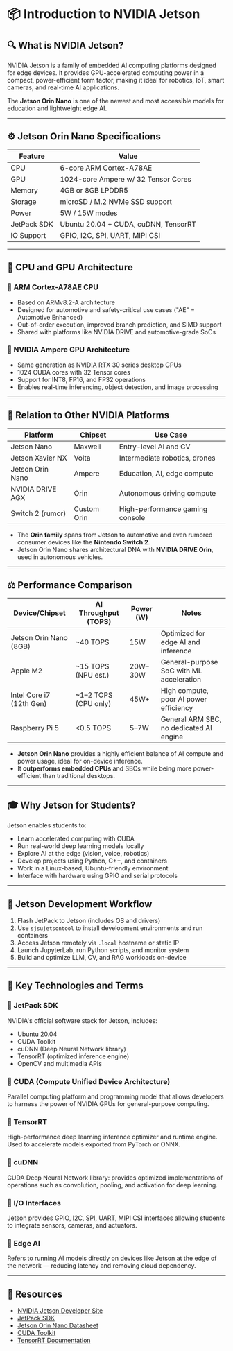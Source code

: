 # 📦 Introduction to NVIDIA Jetson

## 🔍 What is NVIDIA Jetson?

NVIDIA Jetson is a family of embedded AI computing platforms designed for edge devices. It provides GPU-accelerated computing power in a compact, power-efficient form factor, making it ideal for robotics, IoT, smart cameras, and real-time AI applications.

The **Jetson Orin Nano** is one of the newest and most accessible models for education and lightweight edge AI.

---

## ⚙️ Jetson Orin Nano Specifications

| Feature     | Value                                |
| ----------- | ------------------------------------ |
| CPU         | 6-core ARM Cortex-A78AE              |
| GPU         | 1024-core Ampere w/ 32 Tensor Cores  |
| Memory      | 4GB or 8GB LPDDR5                    |
| Storage     | microSD / M.2 NVMe SSD support       |
| Power       | 5W / 15W modes                       |
| JetPack SDK | Ubuntu 20.04 + CUDA, cuDNN, TensorRT |
| IO Support  | GPIO, I2C, SPI, UART, MIPI CSI       |

---

## 🧠 CPU and GPU Architecture

### 🔹 ARM Cortex-A78AE CPU

* Based on ARMv8.2-A architecture
* Designed for automotive and safety-critical use cases ("AE" = Automotive Enhanced)
* Out-of-order execution, improved branch prediction, and SIMD support
* Shared with platforms like NVIDIA DRIVE and automotive-grade SoCs

### 🔹 NVIDIA Ampere GPU Architecture

* Same generation as NVIDIA RTX 30 series desktop GPUs
* 1024 CUDA cores with 32 Tensor cores
* Support for INT8, FP16, and FP32 operations
* Enables real-time inferencing, object detection, and image processing

---

## 🔗 Relation to Other NVIDIA Platforms

| Platform         | Chipset     | Use Case                        |
| ---------------- | ----------- | ------------------------------- |
| Jetson Nano      | Maxwell     | Entry-level AI and CV           |
| Jetson Xavier NX | Volta       | Intermediate robotics, drones   |
| Jetson Orin Nano | Ampere      | Education, AI, edge compute     |
| NVIDIA DRIVE AGX | Orin        | Autonomous driving compute      |
| Switch 2 (rumor) | Custom Orin | High-performance gaming console |

* The **Orin family** spans from Jetson to automotive and even rumored consumer devices like the **Nintendo Switch 2**.
* Jetson Orin Nano shares architectural DNA with **NVIDIA DRIVE Orin**, used in autonomous vehicles.

---

## ⚖️ Performance Comparison

| Device/Chipset           | AI Throughput (TOPS)  | Power (W) | Notes                                    |
| ------------------------ | --------------------- | --------- | ---------------------------------------- |
| Jetson Orin Nano (8GB)   | \~40 TOPS             | 15W       | Optimized for edge AI and inference      |
| Apple M2                 | \~15 TOPS (NPU est.)  | 20W–30W   | General-purpose SoC with ML acceleration |
| Intel Core i7 (12th Gen) | \~1–2 TOPS (CPU only) | 45W+      | High compute, poor AI power efficiency   |
| Raspberry Pi 5           | <0.5 TOPS             | 5–7W      | General ARM SBC, no dedicated AI engine  |

* **Jetson Orin Nano** provides a highly efficient balance of AI compute and power usage, ideal for on-device inference.
* It **outperforms embedded CPUs** and SBCs while being more power-efficient than traditional desktops.

---

## 🎓 Why Jetson for Students?

Jetson enables students to:

* Learn accelerated computing with CUDA
* Run real-world deep learning models locally
* Explore AI at the edge (vision, voice, robotics)
* Develop projects using Python, C++, and containers
* Work in a Linux-based, Ubuntu-friendly environment
* Interface with hardware using GPIO and serial protocols

---

## 🧪 Jetson Development Workflow

1. Flash JetPack to Jetson (includes OS and drivers)
2. Use `sjsujetsontool` to install development environments and run containers
3. Access Jetson remotely via `.local` hostname or static IP
4. Launch JupyterLab, run Python scripts, and monitor system
5. Build and optimize LLM, CV, and RAG workloads on-device

---

## 🧠 Key Technologies and Terms

### 🔹 JetPack SDK

NVIDIA's official software stack for Jetson, includes:

* Ubuntu 20.04
* CUDA Toolkit
* cuDNN (Deep Neural Network library)
* TensorRT (optimized inference engine)
* OpenCV and multimedia APIs

### 🔹 CUDA (Compute Unified Device Architecture)

Parallel computing platform and programming model that allows developers to harness the power of NVIDIA GPUs for general-purpose computing.

### 🔹 TensorRT

High-performance deep learning inference optimizer and runtime engine. Used to accelerate models exported from PyTorch or ONNX.

### 🔹 cuDNN

CUDA Deep Neural Network library: provides optimized implementations of operations such as convolution, pooling, and activation for deep learning.

### 🔹 I/O Interfaces

Jetson provides GPIO, I2C, SPI, UART, MIPI CSI interfaces allowing students to integrate sensors, cameras, and actuators.

### 🔹 Edge AI

Refers to running AI models directly on devices like Jetson at the edge of the network — reducing latency and removing cloud dependency.

---

## 🔗 Resources

* [NVIDIA Jetson Developer Site](https://developer.nvidia.com/embedded-computing)
* [JetPack SDK](https://developer.nvidia.com/embedded/jetpack)
* [Jetson Orin Nano Datasheet](https://developer.nvidia.com/jetson-orin)
* [CUDA Toolkit](https://developer.nvidia.com/cuda-toolkit)
* [TensorRT Documentation](https://docs.nvidia.com/deeplearning/tensorrt/)


